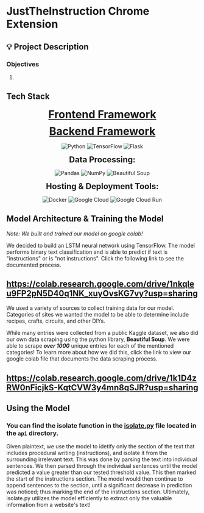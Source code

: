 

# JustTheInstruction Chrome Extension



## :bulb: Project Description


### Objectives
1. 




## Tech Stack



<div style="text-align: center;">
  <div style="font-size: 2em; font-weight: bold; text-decoration: underline; margin-bottom: 10px;">Frontend Framework</div>
  <div style="font-size: 2em; font-weight: bold; text-decoration: underline; margin-bottom: 10px;">Backend Framework</div>
  <p>
    <img src="https://img.shields.io/badge/python-3670A0?style=for-the-badge&logo=python&logoColor=ffdd54" alt="Python" />
    <img src="https://img.shields.io/badge/TensorFlow-%23FF6F00.svg?style=for-the-badge&logo=TensorFlow&logoColor=white" alt="TensorFlow" />
    <img src="https://img.shields.io/badge/Flask-%23000.svg?style=for-the-badge&logo=flask&logoColor=white" alt="Flask" />
  </p>
    <div style="font-size: 1.5em; font-weight: bold;">Data Processing:</div>
    <p>
      <img src="https://img.shields.io/badge/Pandas-%23150458.svg?style=for-the-badge&logo=pandas&logoColor=white" alt="Pandas" />
      <img src="https://img.shields.io/badge/NumPy-013243.svg?style=for-the-badge&logo=numpy&logoColor=white" alt="NumPy" />
      <img src="https://img.shields.io/badge/BeautifulSoup-3776AB.svg?style=for-the-badge&logo=beautifulsoup&logoColor=white" alt="Beautiful Soup" />
    </p>
    <div style="font-size: 1.5em; font-weight: bold;">Hosting & Deployment Tools:</div>
    <p>
      <img src="https://img.shields.io/badge/Docker-2496ED?style=for-the-badge&logo=docker&logoColor=white" alt="Docker" />
      <img src="https://img.shields.io/badge/Google%20Cloud-%234285F4.svg?style=for-the-badge&logo=google-cloud&logoColor=white" alt="Google Cloud" />
      <img src="https://img.shields.io/badge/Google%20Cloud%20Run-4285F4.svg?style=for-the-badge&logo=googlecloudrun&logoColor=white" alt="Google Cloud Run" />
    </p>
  </div>
</div>




## Model Architecture & Training the Model

*Note: We built and trained our model on google colab!*

We decided to build an LSTM neural network using TensorFlow. The model performs binary text classification and is able to predict if text is "instructions" or is "not instructions". Click the following link to see the documented process. 
## https://colab.research.google.com/drive/1nkqleu9FP2pN5D40q1NK_xuyOvsKG7vy?usp=sharing

We used a variety of sources to collect training data for our model. Categories of sites we wanted the model to be able to determine include recipes, crafts, circuits, and other DIYs.

While many entries were collected from a public Kaggle dataset, we also did our own data scraping using the python library, **Beautiful Soup**. We were able to scrape ***over 1000*** unique entries for each of the mentioned categories! To learn more about how we did this, click the link to view our google colab file that documents the data scraping process. 

## https://colab.research.google.com/drive/1k1D4zRW0nFicjkS-KqtCVW3y4mn8qSJR?usp=sharing


## Using the Model
### You can find the isolate function in the [isolate.py](./api/isolate.py) file located in the `api` directory.

Given plaintext, we use the model to idetify only the section of the text that includes procedural writing (instructions), and isolate it from the surrounding irrelevant text. This was done by parsing the text into individual sentences. We then parsed through the individual sentences until the model predicted a value greater than our tested threshold value. This then marked the start of the instructions section. The model would then continue to append sentences to the section, until a significant decrease in prediction was noticed; thus marking the end of the instructions section. Ultimately, isolate.py utilizes the model efficiently to extract only the valuable information from a website's text!


